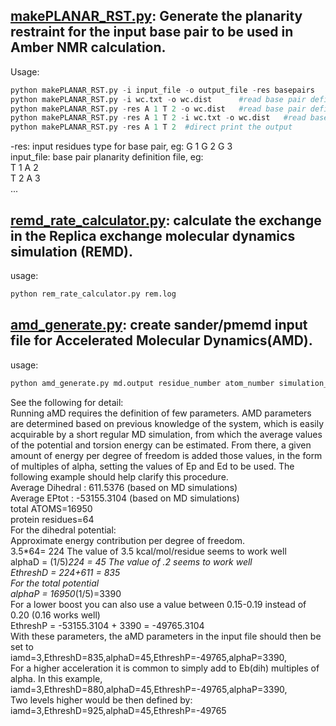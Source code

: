 ## [makePLANAR_RST.py](https://github.com/baifan-wang/computational_chemistry_tools/blob/master/Amber/makePLANAR_RST.py): Generate the planarity restraint for the input base pair to be used in Amber NMR calculation.    
Usage: 
```python
python makePLANAR_RST.py -i input_file -o output_file -res basepairs
python makePLANAR_RST.py -i wc.txt -o wc.dist      #read base pair definitation from wc.txt and output restraint to wc.dist
python makePLANAR_RST.py -res A 1 T 2 -o wc.dist   #read base pair definitation from input and output restraint to wc.dist
python makePLANAR_RST.py -res A 1 T 2 -i wc.txt -o wc.dist   #read base pair definitation from both input and wc.txt output restraint to wc.dist
python makePLANAR_RST.py -res A 1 T 2  #direct print the output 
```
-res: input residues type for base pair, eg: G 1 G 2 G 3    
input_file: base pair planarity definition file, eg:    
T 1 A 2    
T 2 A 3    
...

## [remd_rate_calculator.py](https://github.com/baifan-wang/computational_chemistry_tools/blob/master/Amber/remd_rate_calculator.py): calculate the exchange in the Replica exchange molecular dynamics simulation (REMD).
usage: 
```python
python rem_rate_calculator.py rem.log
```

## [amd_generate.py](https://github.com/baifan-wang/computational_chemistry_tools/blob/master/Amber/remd_rate_calculator.py): create sander/pmemd input file for Accelerated Molecular Dynamics(AMD).
usage:
```python
python amd_generate.py md.output residue_number atom_number simulation_time(in ns)
```
See the following for detail:    
Running aMD requires the definition of few parameters. AMD parameters are determined based on previous knowledge of the system, which is easily acquirable by a short regular MD simulation, from which the average values of the potential and torsion energy can be estimated. From there, a given amount of energy per degree of freedom is added those values, in the form of multiples of alpha, setting the values of Ep and Ed to be used. The following example should help clarify this procedure.    
Average Dihedral : 611.5376 (based on MD simulations)    
Average EPtot : -53155.3104 (based on MD simulations)    
total ATOMS=16950    
protein residues=64    
For the dihedral potential:    
Approximate energy contribution per degree of freedom.    
3.5*64= 224 The value of 3.5 kcal/mol/residue seems to work well    
alphaD = (1/5)*224 = 45 The value of .2 seems to work well    
EthreshD = 224+611 = 835    
For the total potential    
alphaP = 16950*(1/5)=3390    
For a lower boost you can also use a value between 0.15-0.19 instead of 0.20 (0.16 works well)    
EthreshP = -53155.3104 + 3390 = -49765.3104    
With these parameters, the aMD parameters in the input file should then be set to    
iamd=3,EthreshD=835,alphaD=45,EthreshP=-49765,alphaP=3390,    
For a higher acceleration it is common to simply add to Eb(dih) multiples of alpha. In this example, iamd=3,EthreshD=880,alphaD=45,EthreshP=-49765,alphaP=3390,    
Two levels higher would be then defined by:    
iamd=3,EthreshD=925,alphaD=45,EthreshP=-49765    
